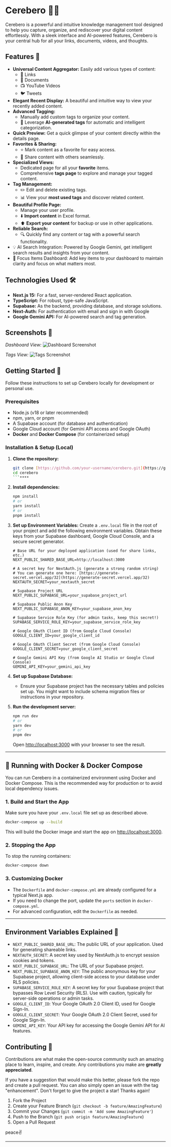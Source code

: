 # Cerebero 🧠✨

Cerebero is a powerful and intuitive knowledge management tool designed to help you capture, organize, and rediscover your digital content effortlessly. With a sleek interface and AI-powered features, Cerebero is your central hub for all your links, documents, videos, and thoughts.

## Features 🚀

- **Universal Content Aggregator:** Easily add various types of content:
  - 🔗 Links
  - 📄 Documents
  - 📺 YouTube Videos
  - 🐦 Tweets
- **Elegant Recent Display:** A beautiful and intuitive way to view your recently added content.
- **Advanced Tagging:**
  - Manually add custom tags to organize your content.
  - 🤖 Leverage **AI-generated tags** for automatic and intelligent categorization.
- **Quick Preview:** Get a quick glimpse of your content directly within the details page.
- **Favorites & Sharing:**
  - ⭐ Mark content as a favorite for easy access.
  - 🔗 Share content with others seamlessly.
- **Specialized Views:**
  - Dedicated page for all your **favorite** items.
  - Comprehensive **tags page** to explore and manage your tagged content.
- **Tag Management:**
  - ✏️ Edit and delete existing tags.
  - 📊 View your **most used tags** and discover related content.
- **Beautiful Profile Page:**
  - Manage your user profile.
  - ⬇️ **Import content** in Excel format.
  - ⬆️ **Export your content** for backup or use in other applications.
- **Reliable Search:**
  - 🔍 Quickly find any content or tag with a powerful search functionality.
- 💡 AI Search Integration: Powered by Google Gemini, get intelligent search results and insights from your content.
- 🎯 Focus Items Dashboard: Add key items to your dashboard to maintain clarity and focus on what matters most.

## Technologies Used 🛠️

- **Next.js 15:** For a fast, server-rendered React application.
- **TypeScript:** For robust, type-safe JavaScript.
- **Supabase:** As the backend, providing database, and storage solutions.
- **Next-Auth:** For authentication with email and sign in with Google
- **Google Gemini API:** For AI-powered search and tag generation.

## Screenshots 📸

_Dashboard View:_
![Dashboard Screenshot](/public/dashboard.png)

_Tags View:_
![Tags Screenshot](/public/tags-page.png)

## Getting Started 🏁

Follow these instructions to set up Cerebero locally for development or personal use.

### Prerequisites

- Node.js (v18 or later recommended)
- npm, yarn, or pnpm
- A Supabase account (for database and authentication)
- Google Cloud account (for Gemini API access and Google OAuth)
- **Docker** and **Docker Compose** (for containerized setup)

### Installation & Setup (Local)

1. **Clone the repository:**

   ```bash
   git clone [https://github.com/your-username/cerebero.git](https://github.com/your-username/cerebero.git)
   cd cerebero
   ```****

2. **Install dependencies:**

   ```bash
   npm install
   # or
   yarn install
   # or
   pnpm install
   ```

3. **Set up Environment Variables:**
   Create a `.env.local` file in the root of your project and add the following environment variables. Obtain these keys from your Supabase dashboard, Google Cloud Console, and a secure secret generator.

   ```env
   # Base URL for your deployed application (used for share links, etc.)
   NEXT_PUBLIC_SHARED_BASE_URL=http://localhost:3000

   # A secret key for NextAuth.js (generate a strong random string)
   # You can generate one here: [https://generate-secret.vercel.app/32](https://generate-secret.vercel.app/32)
   NEXTAUTH_SECRET=your_nextauth_secret

   # Supabase Project URL
   NEXT_PUBLIC_SUPABASE_URL=your_supabase_project_url

   # Supabase Public Anon Key
   NEXT_PUBLIC_SUPABASE_ANON_KEY=your_supabase_anon_key

   # Supabase Service Role Key (for admin tasks, keep this secret!)
   SUPABASE_SERVICE_ROLE_KEY=your_supabase_service_role_key

   # Google OAuth Client ID (from Google Cloud Console)
   GOOGLE_CLIENT_ID=your_google_client_id

   # Google OAuth Client Secret (from Google Cloud Console)
   GOOGLE_CLIENT_SECRET=your_google_client_secret

   # Google Gemini API Key (from Google AI Studio or Google Cloud Console)
   GEMINI_API_KEY=your_gemini_api_key
   ```

4. **Set up Supabase Database:**

   - Ensure your Supabase project has the necessary tables and policies set up. You might want to include schema migration files or instructions in your repository.

5. **Run the development server:**

   ```bash
   npm run dev
   # or
   yarn dev
   # or
   pnpm dev
   ```

   Open [http://localhost:3000](http://localhost:3000) with your browser to see the result.

---

## 🐳 Running with Docker & Docker Compose

You can run Cerebero in a containerized environment using Docker and Docker Compose. This is the recommended way for production or to avoid local dependency issues.

### 1. Build and Start the App

Make sure you have your `.env.local` file set up as described above.

```bash
docker-compose up --build
```

This will build the Docker image and start the app on [http://localhost:3000](http://localhost:3000).

### 2. Stopping the App

To stop the running containers:

```bash
docker-compose down
```

### 3. Customizing Docker

- The `Dockerfile` and `docker-compose.yml` are already configured for a typical Next.js app.
- If you need to change the port, update the `ports` section in `docker-compose.yml`.
- For advanced configuration, edit the `Dockerfile` as needed.

---

## Environment Variables Explained 🔑

- `NEXT_PUBLIC_SHARED_BASE_URL`: The public URL of your application. Used for generating shareable links.
- `NEXTAUTH_SECRET`: A secret key used by NextAuth.js to encrypt session cookies and tokens.
- `NEXT_PUBLIC_SUPABASE_URL`: The URL of your Supabase project.
- `NEXT_PUBLIC_SUPABASE_ANON_KEY`: The public anonymous key for your Supabase project, allowing client-side access to your database under RLS policies.
- `SUPABASE_SERVICE_ROLE_KEY`: A secret key for your Supabase project that bypasses Row Level Security (RLS). Use with caution, typically for server-side operations or admin tasks.
- `GOOGLE_CLIENT_ID`: Your Google OAuth 2.0 Client ID, used for Google Sign-In.
- `GOOGLE_CLIENT_SECRET`: Your Google OAuth 2.0 Client Secret, used for Google Sign-In.
- `GEMINI_API_KEY`: Your API key for accessing the Google Gemini API for AI features.

## Contributing 🤝

Contributions are what make the open-source community such an amazing place to learn, inspire, and create. Any contributions you make are **greatly appreciated**.

If you have a suggestion that would make this better, please fork the repo and create a pull request. You can also simply open an issue with the tag "enhancement".
Don't forget to give the project a star! Thanks again!

1. Fork the Project
2. Create your Feature Branch (`git checkout -b feature/AmazingFeature`)
3. Commit your Changes (`git commit -m 'Add some AmazingFeature'`)
4. Push to the Branch (`git push origin feature/AmazingFeature`)
5. Open a Pull Request

peace✌️

---
